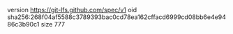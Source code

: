 version https://git-lfs.github.com/spec/v1
oid sha256:268f04af5588c3789393bac0cd78ea162cffacd6999cd08bb6e4e9486c3b90c1
size 777
